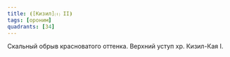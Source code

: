 ```yaml
---
title: ⦗[Кизил]⒯ II⦘
tags: [ороним]
quadrants: [З4]
---
```


Скальный обрыв красноватого оттенка. Верхний уступ хр. Кизил-Кая I.
